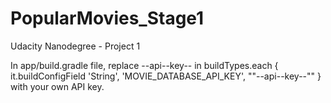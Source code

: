 # PopularMovies_Stage1
Udacity Nanodegree - Project 1

In app/build.gradle file, replace --api--key-- in 
buildTypes.each {
            it.buildConfigField 'String', 'MOVIE_DATABASE_API_KEY', "\"--api--key--\""
        }
with your own API key.
